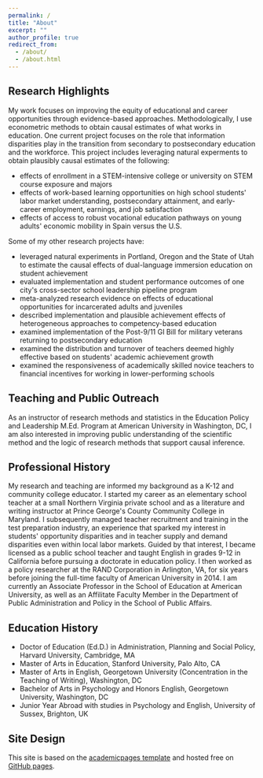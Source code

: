 ```yaml
---
permalink: /
title: "About"
excerpt: ""
author_profile: true
redirect_from: 
  - /about/
  - /about.html
---
```


## Research Highlights

My work focuses on improving the equity of educational and career opportunities through evidence-based approaches. Methodologically, I use econometric methods to obtain causal estimates of what works in education. 
One current project focuses on the role that information disparities play in the transition from secondary to postsecondary education and the workforce.
This project includes leveraging natural experments to obtain plausibly causal estimates of the following:
* effects of enrollment in a STEM-intensive college or university on STEM course exposure and majors
* effects of work-based learning opportunities on high school students' labor market understanding, postsecondary attainment, and early-career employment, earnings, and job satisfaction
* effects of access to robust vocational education pathways on young adults' economic mobility in Spain versus the U.S.

Some of my other research projects have:
* leveraged natural experiments in Portland, Oregon and the State of Utah to estimate the causal effects of dual-language immersion education on student achievement
* evaluated implementation and student performance outcomes of one city's cross-sector school leadership pipeline program 
* meta-analyzed research evidence on effects of educational opportunities for incarcerated adults and juveniles
* described implementation and plausible achievement effects of heterogeneous approaches to competency-based education
* examined implementation of the Post-9/11 GI Bill for military veterans returning to postsecondary education
* examined the distribution and turnover of teachers deemed highly effective based on students' academic achievement growth
* examined the responsiveness of academically skilled novice teachers to financial incentives for working in lower-performing schools

## Teaching and Public Outreach

As an instructor of research methods and statistics in the Education Policy and Leadership M.Ed. Program at American University in Washington, DC, 
I am also interested in improving public understanding of the scientific method and the logic of research methods that support causal inference.

## Professional History

My research and teaching are informed my background as a K-12 and community college educator. I started my career as an elementary school teacher at
a small Northern Virginia private school and as a literature and writing instructor at Prince George's County Community College in Maryland. 
I subsequently managed teacher recruitment and training in the test preparation industry, an experience that sparked my interest in students' 
opportunity disparities and in teacher supply and demand disparities even within local labor markets. Guided by that interest, I became licensed
as a public school teacher and taught English in grades 9-12 in California before pursuing a doctorate in education policy. I then worked as a policy
researcher at the RAND Corporation in Arlington, VA, for six years before joining the full-time faculty of American University in 2014. I am currently
an Associate Professor in the School of Education at American University, as well as an Affilitate Faculty Member in the Department of Public Administration
and Policy in the School of Public Affairs.

## Education History

* Doctor of Education (Ed.D.) in Administration, Planning and Social Policy, Harvard University, Cambridge, MA
* Master of Arts in Education, Stanford University, Palo Alto, CA
* Master of Arts in English, Georgetown University (Concentration in the Teaching of Writing), Washington, DC
* Bachelor of Arts in Psychology and Honors English, Georgetown University, Washington, DC
* Junior Year Abroad with studies in Psychology and English, University of Sussex, Brighton, UK

## Site Design

This site is based on the [academicpages template](https://github.com/academicpages/academicpages.github.io) and hosted free on [GitHub pages](https://pages.github.com). 